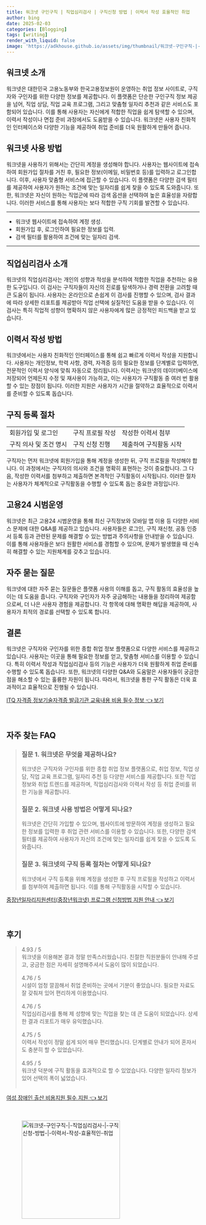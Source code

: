 ```yaml
---
title: 워크넷 구인구직 | 직업심리검사 | 구직신청 방법 | 이력서 작성 효율적인 취업
author: bing
date: 2025-02-03
categories: [Blogging]
tags: [writing]
render_with_liquid: false
image: 'https://adkhouse.github.io/assets/img/thumbnail/워크넷-구인구직-|-직업심리검사-|-구직신청-방법-|-이력서-작성-효율적인-취업.webp'
---
```



<h2 id='워크넷 소개'>워크넷 소개</h2>

<p>워크넷은 대한민국 고용노동부와 한국고용정보원이 운영하는 취업 정보 사이트로, 구직자와 구인자를 위한 다양한 정보를 제공합니다. 이 플랫폼은 단순한 구인구직 정보 제공을 넘어, 직업 상담, 직업 교육 프로그램, 그리고 맞춤형 일자리 추천과 같은 서비스도 포함되어 있습니다. 이를 통해 사용자는 자신에게 적합한 직업을 쉽게 탐색할 수 있으며, 이력서 작성이나 면접 준비 과정에서도 도움받을 수 있습니다. 워크넷은 사용자 친화적인 인터페이스와 다양한 기능을 제공하여 취업 준비를 더욱 원활하게 만들어 줍니다.</p>

<h2 id='워크넷 사용 방법'>워크넷 사용 방법</h2>

<p>워크넷을 사용하기 위해서는 간단히 계정을 생성해야 합니다. 사용자는 웹사이트에 접속하여 회원가입 절차를 거친 후, 필요한 정보(이메일, 비밀번호 등)를 입력하고 로그인합니다. 이후, 사용자 맞춤형 서비스에 접근할 수 있습니다. 이 플랫폼은 다양한 검색 필터를 제공하여 사용자가 원하는 조건에 맞는 일자리를 쉽게 찾을 수 있도록 도와줍니다. 또한, 워크넷은 자신이 원하는 직업군에 따라 검색 옵션을 선택하여 높은 효율성을 자랑합니다. 이러한 서비스를 통해 사용자는 보다 적합한 구직 기회를 발견할 수 있습니다.</p>

<hr />

<ul>
    <li>워크넷 웹사이트에 접속하여 계정 생성.</li>
    <li>회원가입 후, 로그인하여 필요한 정보를 입력.</li>
    <li>검색 필터를 활용하여 조건에 맞는 일자리 검색.</li>
</ul>

<hr />

<h2 id='직업심리검사 소개'>직업심리검사 소개</h2>

<p>워크넷의 직업심리검사는 개인의 성향과 적성을 분석하여 적합한 직업을 추천하는 유용한 도구입니다. 이 검사는 구직자들이 자신의 진로를 탐색하거나 경력 전환을 고려할 때 큰 도움이 됩니다. 사용자는 온라인으로 손쉽게 이 검사를 진행할 수 있으며, 검사 결과에 따라 상세한 리포트를 제공받아 직업 선택에 실질적인 도움을 받을 수 있습니다. 이 검사는 특히 직업적 성향이 명확하지 않은 사용자에게 많은 긍정적인 피드백을 받고 있습니다.</p>

<h2 id='이력서 작성 방법'>이력서 작성 방법</h2>

<p>워크넷에서는 사용자 친화적인 인터페이스를 통해 쉽고 빠르게 이력서 작성을 지원합니다. 사용자는 개인정보, 학력 사항, 경력, 자격증 등의 필요한 정보를 단계별로 입력하면, 전문적인 이력서 양식에 맞춰 자동으로 정리됩니다. 이력서는 워크넷의 데이터베이스에 저장되어 언제든지 수정 및 재사용이 가능하고, 이는 사용자가 구직활동 중 여러 번 활용할 수 있는 장점이 됩니다. 이러한 지원은 사용자가 시간을 절약하고 효율적으로 이력서를 준비할 수 있도록 돕습니다.</p>

<h2 id='구직 등록 절차'>구직 등록 절차</h2>

<table>
    <tr>
        <td>회원가입 및 로그인</td>
        <td>구직 프로필 작성</td>
        <td>작성한 이력서 첨부</td>
    </tr>
    <tr>
        <td>구직 의사 및 조건 명시</td>
        <td>구직 신청 진행</td>
        <td>제출하여 구직활동 시작</td>
    </tr>
</table>

<p>구직자는 먼저 워크넷에 회원가입을 통해 계정을 생성한 뒤, 구직 프로필을 작성해야 합니다. 이 과정에서는 구직자의 의사와 조건을 명확히 표현하는 것이 중요합니다. 그 다음, 작성한 이력서를 첨부하고 제출하면 본격적인 구직활동이 시작됩니다. 이러한 절차는 사용자가 체계적으로 구직활동을 수행할 수 있도록 돕는 중요한 과정입니다.</p>

<h2 id='고용24 시범운영'>고용24 시범운영</h2>

<p>워크넷은 최근 고용24 시범운영을 통해 최신 구직정보와 모바일 앱 이용 등 다양한 서비스 문제에 대한 Q&A를 제공하고 있습니다. 사용자들은 로그인, 구직 재신청, 공동 인증서 등록 등과 관련된 문제를 해결할 수 있는 방법과 주의사항을 안내받을 수 있습니다. 이를 통해 사용자들은 보다 원활한 서비스를 경험할 수 있으며, 문제가 발생했을 때 신속히 해결할 수 있는 지원체계를 갖추고 있습니다.</p>

<h2 id='자주 묻는 질문'>자주 묻는 질문</h2>

<p>워크넷에 대한 자주 묻는 질문들은 플랫폼 사용의 이해를 돕고, 구직 활동의 효율성을 높이는 데 도움을 줍니다. 구직자와 구인자가 자주 궁금해하는 내용들을 정리하여 제공함으로써, 더 나은 사용자 경험을 제공합니다. 각 항목에 대해 명확한 해답을 제공하여, 사용자가 최적의 경로를 선택할 수 있도록 합니다.</p>

<h2 id='결론'>결론</h2>

<p>워크넷은 구직자와 구인자를 위한 종합 취업 정보 플랫폼으로 다양한 서비스를 제공하고 있습니다. 사용자는 이곳을 통해 필요한 정보를 얻고, 맞춤형 서비스를 이용할 수 있습니다. 특히 이력서 작성과 직업심리검사 등의 기능은 사용자가 더욱 원활하게 취업 준비를 수행할 수 있도록 돕습니다. 또한, 워크넷의 다양한 Q&A와 도움말은 사용자들이 궁금한 점을 해소할 수 있는 훌륭한 자원이 됩니다. 따라서, 워크넷을 통한 구직 활동은 더욱 효과적이고 효율적으로 진행될 수 있습니다.</p>


<p><a class="click-button" title="ITQ 자격증 정보기술자격증 발급기관 교육내용 비용 필수 정보" href="https://adkhouse.github.io/posts/ITQ-%EC%9E%90%EA%B2%A9%EC%A6%9D-%EC%A0%95%EB%B3%B4%EA%B8%B0%EC%88%A0%EC%9E%90%EA%B2%A9%EC%A6%9D-%EB%B0%9C%EA%B8%89%EA%B8%B0%EA%B4%80-%EA%B5%90%EC%9C%A1%EB%82%B4%EC%9A%A9-%EB%B9%84%EC%9A%A9-%ED%95%84%EC%88%98-%EC%A0%95%EB%B3%B4/" rel="dofollow">ITQ 자격증 정보기술자격증 발급기관 교육내용 비용 필수 정보 👈 보기</a></p><br>
<h2 id='자주_찾는_FAQ'>자주 찾는 FAQ</h2>
<div itemscope="" itemtype="https://schema.org/FAQPage"> 
<blockquote> 
<div itemscope="" itemprop="mainEntity" itemtype="https://schema.org/Question"> 
<h3 itemprop="name">질문 1. 워크넷은 무엇을 제공하나요?</h3> 
<div itemscope="" itemprop="acceptedAnswer" itemtype="https://schema.org/Answer"> 
<span itemprop="text"> 
<p>워크넷은 구직자와 구인자를 위한 종합 취업 정보 플랫폼으로, 취업 정보, 직업 상담, 직업 교육 프로그램, 일자리 추천 등 다양한 서비스를 제공합니다. 또한 직업 정보와 취업 트렌드를 제공하며, 직업심리검사와 이력서 작성 등 취업 준비를 위한 기능을 제공합니다.</p> 
</span> 
</div> 
</div> 

<div itemscope="" itemprop="mainEntity" itemtype="https://schema.org/Question"> 
<h3 itemprop="name">질문 2. 워크넷 사용 방법은 어떻게 되나요?</h3> 
<div itemscope="" itemprop="acceptedAnswer" itemtype="https://schema.org/Answer"> 
<span itemprop="text"> 
<p>워크넷은 간단히 가입할 수 있으며, 웹사이트에 방문하여 계정을 생성하고 필요한 정보를 입력한 후 취업 관련 서비스를 이용할 수 있습니다. 또한, 다양한 검색 필터를 제공하여 사용자가 자신의 조건에 맞는 일자리를 쉽게 찾을 수 있도록 도와줍니다.</p> 
</span> 
</div> 
</div> 

<div itemscope="" itemprop="mainEntity" itemtype="https://schema.org/Question"> 
<h3 itemprop="name">질문 3. 워크넷의 구직 등록 절차는 어떻게 되나요?</h3> 
<div itemscope="" itemprop="acceptedAnswer" itemtype="https://schema.org/Answer"> 
<span itemprop="text"> 
<p>워크넷에서 구직 등록을 위해 계정을 생성한 후 구직 프로필을 작성하고 이력서를 첨부하여 제출하면 됩니다. 이를 통해 구직활동을 시작할 수 있습니다.</p> 
</span> 
</div> 
</div> 
</blockquote> 
</div>
<p><a class="click-button" title="중장년일자리지원센터(중장년워크넷) 프로그램 신청방법 지원 안내" href="https://adkhouse.github.io/posts/%EC%A4%91%EC%9E%A5%EB%85%84%EC%9D%BC%EC%9E%90%EB%A6%AC%EC%A7%80%EC%9B%90%EC%84%BC%ED%84%B0(%EC%A4%91%EC%9E%A5%EB%85%84%EC%9B%8C%ED%81%AC%EB%84%B7)-%ED%94%84%EB%A1%9C%EA%B7%B8%EB%9E%A8-%EC%8B%A0%EC%B2%AD%EB%B0%A9%EB%B2%95-%EC%A7%80%EC%9B%90-%EC%95%88%EB%82%B4/" rel="dofollow">중장년일자리지원센터(중장년워크넷) 프로그램 신청방법 지원 안내 👈 보기</a></p><br>
<h2 id='후기'>후기</h2>
<div itemscope itemtype="https://schema.org/Product">
  <blockquote>
  <div itemprop="review" itemscope itemtype="https://schema.org/Review">
      <div itemprop="reviewRating" itemscope itemtype="https://schema.org/Rating"> <span itemprop="ratingValue">4.93</span> / <span itemprop="bestRating">5</span> </div>
      <span itemprop="reviewBody">워크넷을 이용해본 결과 정말 만족스러웠습니다. 친절한 직원분들이 안내해 주셨고, 궁금한 점은 자세히 설명해주셔서 도움이 많이 되었습니다.</span>
  </div>
  <br>
  <div itemprop="review" itemscope itemtype="https://schema.org/Review">
      <div itemprop="reviewRating" itemscope itemtype="https://schema.org/Rating"> <span itemprop="ratingValue">4.76</span> / <span itemprop="bestRating">5</span> </div>
      <span itemprop="reviewBody">시설이 엄청 깔끔해서 취업 준비하는 곳에서 기분이 좋았습니다. 필요한 자료도 잘 갖춰져 있어 편리하게 이용했습니다.</span>
  </div>
  <br>
  <div itemprop="review" itemscope itemtype="https://schema.org/Review">
      <div itemprop="reviewRating" itemscope itemtype="https://schema.org/Rating"> <span itemprop="ratingValue">4.76</span> / <span itemprop="bestRating">5</span> </div>
      <span itemprop="reviewBody">직업심리검사를 통해 제 성향에 맞는 직업을 찾는 데 큰 도움이 되었습니다. 상세한 결과 리포트가 매우 유익했습니다.</span>
  </div>
  <br>
  <div itemprop="review" itemscope itemtype="https://schema.org/Review">
      <div itemprop="reviewRating" itemscope itemtype="https://schema.org/Rating"> <span itemprop="ratingValue">4.75</span> / <span itemprop="bestRating">5</span> </div>
      <span itemprop="reviewBody">이력서 작성이 정말 쉽게 되어 매우 편리했습니다. 단계별로 안내가 되어 혼자서도 충분히 할 수 있었습니다.</span>
  </div>
  <br>
  <div itemprop="review" itemscope itemtype="https://schema.org/Review">
      <div itemprop="reviewRating" itemscope itemtype="https://schema.org/Rating"> <span itemprop="ratingValue">4.95</span> / <span itemprop="bestRating">5</span> </div>
      <span itemprop="reviewBody">워크넷 덕분에 구직 활동을 효과적으로 할 수 있었습니다. 다양한 일자리 정보가 있어 선택의 폭이 넓었습니다.</span>
  </div>
  <br>
  </blockquote>
</div>
<p><a class="click-button" title="여성 장애인 출산 비용지원 필수 지원" href="https://adkhouse.github.io/posts/%EC%97%AC%EC%84%B1-%EC%9E%A5%EC%95%A0%EC%9D%B8-%EC%B6%9C%EC%82%B0-%EB%B9%84%EC%9A%A9%EC%A7%80%EC%9B%90-%ED%95%84%EC%88%98-%EC%A7%80%EC%9B%90/" rel="dofollow">여성 장애인 출산 비용지원 필수 지원 👈 보기</a></p><br>
<figure class="image"><img src="https://adkhouse.github.io/assets/img/thumbnail/워크넷-구인구직-|-직업심리검사-|-구직신청-방법-|-이력서-작성-효율적인-취업.webp" alt="워크넷-구인구직-|-직업심리검사-|-구직신청-방법-|-이력서-작성-효율적인-취업" width="256" height="256"></figure>